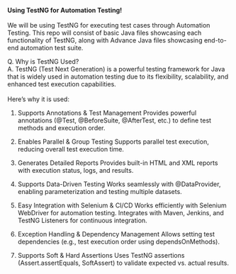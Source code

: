 **Using TestNG for Automation Testing!**
<br><br>
We will be using TestNG for executing test cases through Automation Testing. This repo will consist of basic Java files showcasing each functionality of TestNG,
along with Advance Java files showcasing end-to-end automation test suite.

Q. Why is TestNG Used?
<br>
A. TestNG (Test Next Generation) is a powerful testing framework for Java that is widely used in automation testing due to its flexibility, scalability, and enhanced test execution capabilities. 
<br><br>
Here’s why it is used:

1. Supports Annotations & Test Management
Provides powerful annotations (@Test, @BeforeSuite, @AfterTest, etc.) to define test methods and execution order.

2. Enables Parallel & Group Testing
Supports parallel test execution, reducing overall test execution time.

3. Generates Detailed Reports
Provides built-in HTML and XML reports with execution status, logs, and results.

4. Supports Data-Driven Testing
Works seamlessly with @DataProvider, enabling parameterization and testing multiple datasets.

5. Easy Integration with Selenium & CI/CD
Works efficiently with Selenium WebDriver for automation testing. Integrates with Maven, Jenkins, and TestNG Listeners for continuous integration.

6. Exception Handling & Dependency Management
Allows setting test dependencies (e.g., test execution order using dependsOnMethods).

7. Supports Soft & Hard Assertions
Uses TestNG assertions (Assert.assertEquals, SoftAssert) to validate expected vs. actual results.
